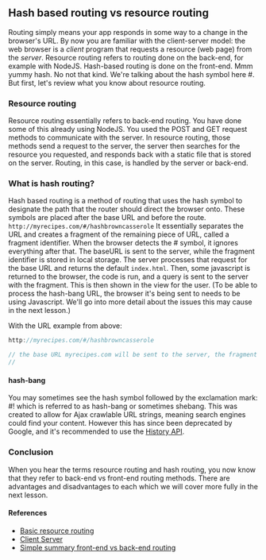## Hash based routing vs resource routing

Routing simply means your app responds in some way to a change in the browser's URL. By now you are familiar with the client-server model: the web browser is a *client* program that requests a resource (web page) from the *server*. Resource routing refers to routing done on the back-end, for example with NodeJS. Hash-based routing is done on the front-end. Mmm yummy hash. No not that kind. We're talking about the hash symbol here #. But first, let's review what you know about resource routing.

### Resource routing

Resource routing essentially refers to back-end routing. You have done some of this already using NodeJS. You used the POST and GET request methods to communicate with the server. In resource routing, those methods send a request to the server, the server then searches for the resource you requested, and responds back with a static file that is stored on the server. Routing, in this case, is handled by the server or back-end.


### What is hash routing?

Hash based routing is a method of routing that uses the hash symbol to designate the path that the router should direct the browser onto. These symbols are placed after the base URL and before the route. `http://myrecipes.com/#/hashbrowncasserole` It essentially separates the URL and creates a fragment of the remaining piece of URL, called a fragment identifier. When the browser detects the # symbol, it ignores everything after that. The baseURL is sent to the server, while the fragment identifier is stored in local storage. The server processes that request for the base URL and returns the default `index.html`. Then, some javascript is returned to the browser, the code is run, and a query is sent to the server with the fragment. This is then shown in the view for the user. (To be able to process the hash-bang URL, the browser it's being sent to needs to be using Javascript. We'll go into more detail about the issues this may cause in the next lesson.)

With the URL example from above:

```jsx
http://myrecipes.com/#/hashbrowncasserole

// the base URL myrecipes.com will be sent to the server, the fragment identifier /hashbrowncasserole will be stored in local storage. Javascript code is returned to the browser after the initial page is pulled, prompting the browser to then send back the fragment as a query to the server.
//
```

#### hash-bang

You may sometimes see the hash symbol followed by the exclamation mark: #! which is referred to as hash-bang or sometimes shebang. This was created to allow for Ajax crawlable URL strings, meaning search engines could find your content. However this has since been deprecated by Google, and it's recommended to use the [History API](https://developer.mozilla.org/en-US/Add-ons/WebExtensions/API/history).

### Conclusion

When you hear the terms resource routing and hash routing, you now know that they refer to back-end vs front-end routing methods. There are advantages and disadvantages to each which we will cover more fully in the next lesson.

#### References

- [Basic resource routing](https://expressjs.com/en/starter/basic-routing.html)
- [Client Server](https://en.wikipedia.org/wiki/Client%E2%80%93server_model)
- [Simple summary front-end vs back-end routing](https://medium.com/@kennedyjt88/frontend-routing-vs-backend-routing-874b2bc41e5a)
